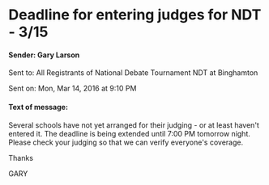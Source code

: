 # Deadline for entering judges for NDT - 3/15

#### Sender:	Gary Larson
Sent to:	All Registrants of National Debate Tournament NDT at Binghamton

Sent on:	Mon, Mar 14, 2016 at 9:10 PM
#### Text of message:
Several schools have not yet arranged for their judging - or at least haven't entered it.  The deadline is being extended until 7:00 PM tomorrow night.  Please check your judging so that we can verify everyone's coverage.

Thanks

GARY